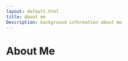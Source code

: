 ```yaml
---
layout: default.html
title: About me
Description: background information about me 
---
```


# About Me 